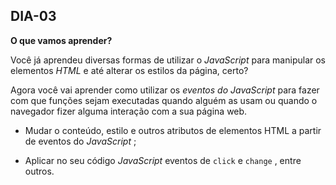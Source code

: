 ## DIA-03

**O que vamos aprender?**

Você já aprendeu diversas formas de utilizar o  _JavaScript_ para manipular os elementos  _HTML_ e até alterar os estilos da página, certo?

Agora você vai aprender como utilizar os  _eventos do JavaScript_ para fazer com que funções sejam executadas quando alguém as usam ou quando o navegador fizer alguma interação com a sua página web.

-   Mudar o conteúdo, estilo e outros atributos de elementos HTML a partir de eventos do  _JavaScript_ ;
    
-   Aplicar no seu código  _JavaScript_ eventos de  `click`  e  `change`  , entre outros.
